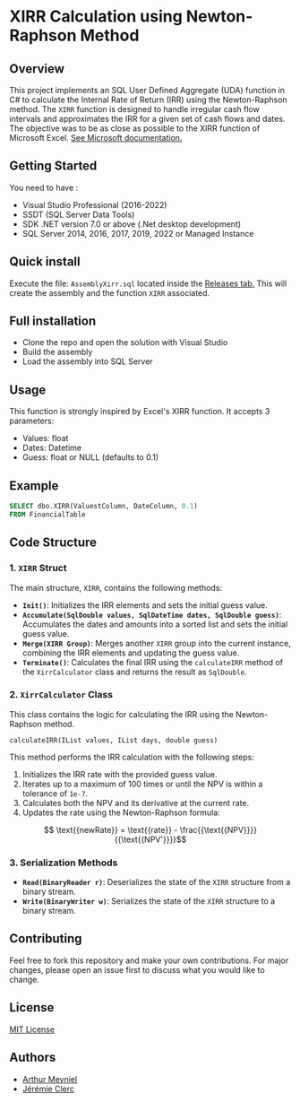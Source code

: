 
# XIRR Calculation using Newton-Raphson Method

## Overview

This project implements an SQL User Defined Aggregate (UDA) function in C# to calculate the Internal Rate of Return (IRR) using the Newton-Raphson method. The `XIRR` function is designed to handle irregular cash flow intervals and approximates the IRR for a given set of cash flows and dates. The objective was to be as close as possible to the XIRR function of Microsoft Excel. [See Microsoft documentation.](https://support.microsoft.com/en-us/office-xirr-function-de1242ec-6477-445b-b11b-a303ad9adc9d)

## Getting Started

You need to have :

- Visual Studio Professional (2016-2022)
- SSDT (SQL Server Data Tools)
- SDK .NET version 7.0 or above (.Net desktop development)
- SQL Server 2014, 2016, 2017, 2019, 2022 or Managed Instance

## Quick install

Execute the file: `AssemblyXirr.sql` located inside the [Releases tab.](https://github.com/jeremieclerc/clr-xirr/releases)
This will create the assembly and the function `XIRR` associated.

## Full installation

- Clone the repo and open the solution with Visual Studio
- Build the assembly
- Load the assembly into SQL Server

## Usage

This function is strongly inspired by Excel's XIRR function.
It accepts 3 parameters:

- Values: float
- Dates: Datetime
- Guess: float or NULL (defaults to 0.1)

## Example

```sql
SELECT dbo.XIRR(ValuestColumn, DateColumn, 0.1)
FROM FinancialTable
```

## Code Structure

### 1. `XIRR` Struct

The main structure, `XIRR`, contains the following methods:

- **`Init()`**: Initializes the IRR elements and sets the initial guess value.
- **`Accumulate(SqlDouble values, SqlDateTime dates, SqlDouble guess)`**: Accumulates the dates and amounts into a sorted list and sets the initial guess value.
- **`Merge(XIRR Group)`**: Merges another `XIRR` group into the current instance, combining the IRR elements and updating the guess value.
- **`Terminate()`**: Calculates the final IRR using the `calculateIRR` method of the `XirrCalculator` class and returns the result as `SqlDouble`.

### 2. `XirrCalculator` Class

This class contains the logic for calculating the IRR using the Newton-Raphson method.

`calculateIRR(IList values, IList days, double guess)`

This method performs the IRR calculation with the following steps:

1. Initializes the IRR rate with the provided guess value.
2. Iterates up to a maximum of 100 times or until the NPV is within a tolerance of `1e-7`.
3. Calculates both the NPV and its derivative at the current rate.
4. Updates the rate using the Newton-Raphson formula:

```math
   \text{{newRate}} = \text{{rate}} - \frac{{\text{{NPV}}}}{{\text{{NPV'}}}}
```

### 3. Serialization Methods

- **`Read(BinaryReader r)`**: Deserializes the state of the `XIRR` structure from a binary stream.
- **`Write(BinaryWriter w)`**: Serializes the state of the `XIRR` structure to a binary stream.

## Contributing

Feel free to fork this repository and make your own contributions. For major changes, please open an issue first to discuss what you would like to change.

## License

[MIT License](LICENSE)

## Authors

- [Arthur Meyniel](https://github.com/ArthurMynl)
- [Jérémie Clerc](https://github.com/jeremieclerc)
